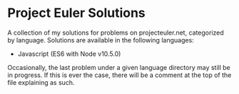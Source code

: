 # Project Euler Solutions

A collection of my solutions for problems on projecteuler.net, categorized by language. Solutions are available in the following languages:

* Javascript (ES6 with Node v10.5.0)

Occasionally, the last problem under a given language directory may still be in progress. If this is ever the case, there will be a comment at the top of the file explaining as such.
